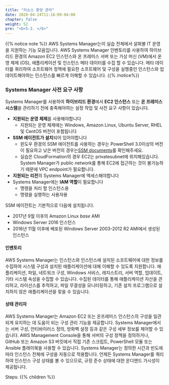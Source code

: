```yaml
---
title: "리소스 중앙 관리"
date: 2020-04-24T11:16:09-04:00
chapter: false
weight: 52
pre: "<b>5-2. </b>"
---
```

{{% notice note %}}
AWS Systems Manager는이 실습 전체에서 살펴볼 IT 운영을 지원하는 기능 모음입니다. AWS Systems Manager 인벤토리를 사용하여 하이브리드 환경의 Amazon EC2 인스턴스와 온 프레미스 서버 또는 가상 머신 (VM)에서 운영 체제 (OS), 애플리케이션 및 인스턴스 메타 데이터를 수집 할 수 있습니다. 메타 데이터를 쿼리하여 소프트웨어 정책에 필요한 소프트웨어 및 구성을 실행중인 인스턴스와 업데이트해야하는 인스턴스를 빠르게 이해할 수 있습니다.
{{% /notice%}}

### Systems Manager 사전 요구 사항
Systems Manager를 사용하여 **하이브리드 환경**에서 **EC2 인스턴스** 또는 **온 프레미스 시스템**을 관리하기 전에 충족해야하는 설정 작업 및 사전 요구 사항이 있습니다.

* **지원되는 운영 체제**를 사용해야합니다
   * 지원되는 운영 체제에는 Windows, Amazon Linux, Ubuntu Server, RHEL 및 CentOS 버전이 포함됩니다
* **SSM 에이전트가 설치**되어 있어야합니다
   * 윈도우 환경의 SSM 에이전트를 사용하는 경우는 PowerShell 3.0이상의 버전이 필요하고 낮은 버전의 경우는[SSM documents](https://docs.aws.amazon.com/systems-manager/latest/userguide/systems-manager-prereqs.html#prereqs-powershell)를 확인해주세요.
   * 실습은 CloudFormation의 경우 EC2는 privatesubnet에 위치해있습니다. System Manager가 public network를 통해 EC2에 접근하는 것이 불가능하기 때문에 VPC endpoint가 필요합니다. 
* **지원되는 리전**의 Systems Manager에 액세스해야합니다
* Systems Manager에는 **IAM 역할**이 필요합니다
   * 명령을 처리 할 인스턴스용
   * 명령을 실행하는 사용자용

SSM 에이전트는 기본적으로 다음에 설치됩니다.
* 2017년 9월 이후의 Amazon Linux _base_ AMI
* Windows Server 2016 인스턴스
* 2016년 11월 이후에 배포된 Windows Server 2003-2012 R2 AMI에서 생성된 인스턴스


#### 인벤토리
AWS Systems Manager는 인스턴스와 인스턴스에 설치된 소프트웨어에 대한 정보를 수집하여 시스템 구성과 설치된 애플리케이션에 대해 이해할 수 있도록 지원합니다. 애플리케이션, 파일, 네트워크 구성, Windows 서비스, 레지스트리, 서버 역할, 업데이트, 기타 시스템 속성을 수집할 수 있습니다. 수집된 데이터를 통해 애플리케이션 자산을 관리하고, 라이선스를 추적하고, 파일 무결성을 모니터링하고, 기존 설치 프로그램으로 설치하지 않은 애플리케이션을 찾을 수 있습니다.

#### 상태 관리자
AWS Systems Manager는 Amazon EC2 또는 온프레미스 인스턴스의 구성을 일관되게 유지하는 데 도움이 되는 구성 관리 기능을 제공합니다. Systems Manager에서는 서버 구성, 안티바이러스 정의, 방화벽 설정 등과 같은 구성 세부 정보를 제어할 수 있습니다. AWS Management Console을 통해 서버의 구성 정책을 정의하거나, GitHub 또는 Amazon S3 버킷에서 직접 기존 스크립트, PowerShell 모듈 또는 Ansible 플레이북을 사용할 수 있습니다. Systems Manager는 정의한 시간과 빈도에 따라 인스턴스 전체에 구성을 자동으로 적용합니다. 언제든 Systems Manager를 쿼리하여 인스턴스 구성 상태를 볼 수 있으므로, 규정 준수 상태에 대한 온디맨드 가시성이 제공됩니다.
<!--
클라우드에서는 애플리케이션 코드에 사용하는 것과 동일한 엔지니어링 원칙을 전체환경에 적용 할 수 있습니다. 전체 워크로드(애플리케이션, 인프라 등)를 코드로 정의하고 코드로 업데이트 할 수 있습니다. 이벤트에 대한 응답으로 작업 프로시저를 트리거하여 작업 프로시저를 스크립팅하고 실행을 자동화 할 수 있습니다. 코드로 작업을 수행하면 인적오류를 줄이고 작업 활동을 일관되게 실행할 수 있습니다.

이 실습에서는 _Infrastructure as Code_ 및 _Operations of Code_ 개념을 다음 활동에 적용합니다.

* 리소스 관리
!-->

Steps:
{{% children  %}}
